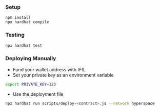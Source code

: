 ### Setup
```
npm install
npx hardhat compile
```

### Testing
```zsh
npx hardhat test
```

### Deploying Manually
- Fund your wallet address with tFIL
- Set your private key as an environment variable
```zsh
export PRIVATE_KEY=123
```
- Use the deployment file
```zsh
npx hardhat run scripts/deploy-<contract>.js --network hyperspace
```